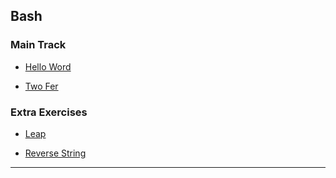 
## Bash

### Main Track

* [Hello Word](bash/hello-world/hello_world.sh)

* [Two Fer](bash/two-fer/two_fer.sh)


### Extra Exercises

* [Leap](bash/leap/leap.sh)

* [Reverse String](bash/reverse-string/reverse_string.sh)

---
